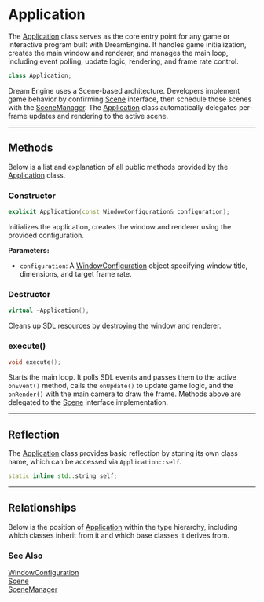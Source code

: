 # Application
The [Application](Application.md) class serves as the core entry point 
for any game or interactive program built with DreamEngine. 
It handles game initialization, creates the main window 
and renderer, and manages the main loop, including event 
polling, update logic, rendering, and frame rate control.

```c++
class Application;
```

Dream Engine uses a Scene-based architecture. 
Developers implement game behavior by confirming 
[Scene](Scene.md) interface, then schedule those scenes 
with the [SceneManager](SceneManager.md). The [Application](Application.md) 
class automatically delegates per-frame updates and 
rendering to the active scene.

---

## Methods

Below is a list and explanation of all public methods
provided by the [Application](Application.md) class.

### Constructor

```c++
explicit Application(const WindowConfiguration& configuration);
```

Initializes the application, creates the window and renderer using the provided configuration.

**Parameters:**
- `configuration`: A [WindowConfiguration](WindowConfiguration.md) object specifying window title, dimensions, and target frame rate.

### Destructor

```c++
virtual ~Application();
```

Cleans up SDL resources by destroying the window and renderer.

### execute()

```c++
void execute();
```

Starts the main loop. It polls SDL events and passes 
them to the active `onEvent()` method, 
calls the `onUpdate()` to update game logic, 
and the `onRender()` with the main camera to draw the frame.
Methods above are delegated to the [Scene](Scene.md) interface implementation.

---

## Reflection

The [Application](Application.md) class provides basic 
reflection by storing its own class name, which can be 
accessed via `Application::self`. 

```c++
static inline std::string self;
```

---

## Relationships
Below is the position of [Application](Application.md)
within the type hierarchy, including which classes inherit
from it and which base classes it derives from.

### See Also
[WindowConfiguration](WindowConfiguration.md) <br>
[Scene](Scene.md) <br>
[SceneManager](SceneManager.md)